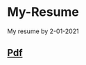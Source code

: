# My-Resume
My resume by 2-01-2021<br>
## [Pdf](https://docs.google.com/viewer?url=$https://github.com/RajanKing/My-Resume/blob/main/Rajan's%20Resume.pdf)
